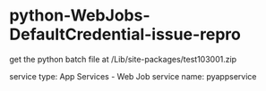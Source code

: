 # python-WebJobs-DefaultCredential-issue-repro

get the python batch file at /Lib/site-packages/test103001.zip

service type: App Services - Web Job
service name: pyappservice
